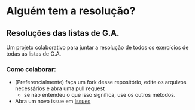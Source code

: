 # Alguém tem a resolução?
## Resoluções das listas de G.A.
Um projeto colaborativo para juntar a resolução de todos os exercícios de todas as listas de G.A.

### Como colaborar:
* (Preferencialmente) faça um fork desse repositório, edite os arquivos necessários e abra uma pull request
  * se não entendeu o que isso significa, use os outros métodos.
* Abra um novo issue em [Issues](https://github.com/joajoajpedroj/alguem-tem-resolucao/issues)